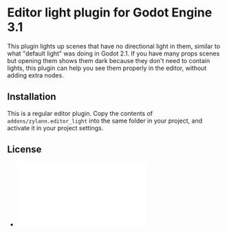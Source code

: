 Editor light plugin for Godot Engine 3.1
=========================================

This plugin lights up scenes that have no directional light in them, similar to what "default light" was doing in Godot 2.1.
If you have many props scenes but opening them shows them dark because they don't need to contain lights, this plugin can help you see them properly in the editor, without adding extra nodes.


Installation
--------------

This is a regular editor plugin.
Copy the contents of `addons/zylann.editor_light` into the same folder in your project, and activate it in your project settings.


License
---------

- ![License file](addons/zylann.editor_light/LICENSE.md)
